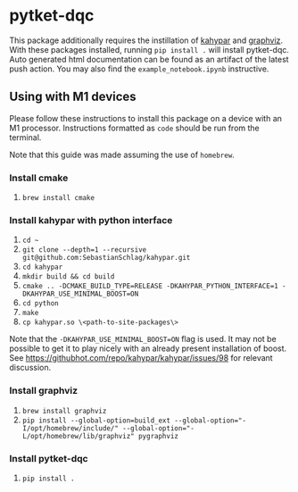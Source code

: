 # pytket-dqc

This package additionally requires the instillation of
[kahypar](https://github.com/kahypar/kahypar) and 
[graphviz](https://graphviz.org/download/). With these packages installed,
running `pip install .` will install pytket-dqc. Auto generated html 
documentation can be found as an artifact of the latest push action. 
You may also find the `example_notebook.ipynb` instructive.

## Using with M1 devices

Please follow these instructions to install this package on a device with an M1 processor.
Instructions formatted as `code` should be run from the terminal.

Note that this guide was made assuming the use of `homebrew`.

### Install cmake

1. `brew install cmake`

### Install kahypar with python interface

1. `cd ~`
1. `git clone --depth=1 --recursive git@github.com:SebastianSchlag/kahypar.git`
1. `cd kahypar`
1. `mkdir build && cd build`
1. `cmake .. -DCMAKE_BUILD_TYPE=RELEASE -DKAHYPAR_PYTHON_INTERFACE=1 -DKAHYPAR_USE_MINIMAL_BOOST=ON`
1. `cd python`
1. `make`
1. `cp kahypar.so \<path-to-site-packages\>`

Note that the `-DKAHYPAR_USE_MINIMAL_BOOST=ON` flag is used. It may not be possible to get it to play nicely with an already present installation of boost. See <https://githubhot.com/repo/kahypar/kahypar/issues/98> for relevant discussion.

### Install graphviz

1. `brew install graphviz`
1. `pip install --global-option=build_ext --global-option="-I/opt/homebrew/include/" --global-option="-L/opt/homebrew/lib/graphviz" pygraphviz`

### Install pytket-dqc

1. `pip install .`

